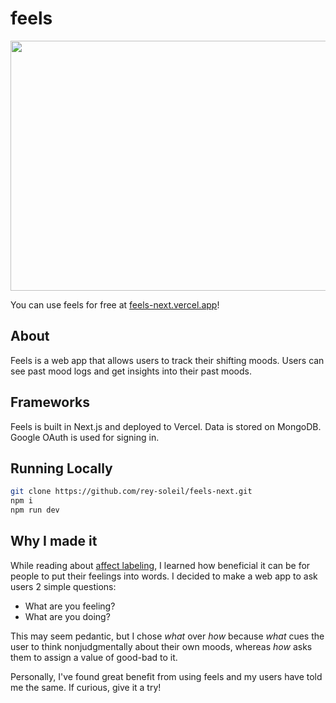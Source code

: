 # feels

<img src="https://github-production-user-asset-6210df.s3.amazonaws.com/68834278/239127729-990ae9f6-8563-465c-9595-3aa7e2249217.gif" width="640" height="400"/>

You can use feels for free at [feels-next.vercel.app](https://feels-next.vercel.app/)!

## About

Feels is a web app that allows users to track their shifting moods. Users can see past mood logs and get insights into their past moods.

## Frameworks

Feels is built in Next.js and deployed to Vercel. Data is stored on MongoDB. Google OAuth is used for signing in.

## Running Locally

```bash
git clone https://github.com/rey-soleil/feels-next.git
npm i
npm run dev
```

## Why I made it

While reading about [affect labeling](https://pubmed.ncbi.nlm.nih.gov/17576282/), I learned how beneficial it can be for people to put their feelings into words. I decided to make a web app to ask users 2 simple questions:
- What are you feeling?
- What are you doing?

This may seem pedantic, but I chose *what* over *how* because *what* cues the user to think nonjudgmentally about their own moods, whereas *how* asks them to assign a value of good-bad to it.

Personally, I've found great benefit from using feels and my users have told me the same. If curious, give it a try!

